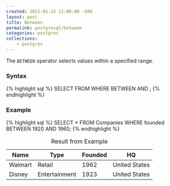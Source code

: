 ```yaml
---
created: 2021-01-15 12:00:00 -500
layout: post
title: Between
permalink: postgresql/between
categories: postgres
collections: 
    - postgres
---
```


The ```BETWEEN``` operator selects values within a specified range.

### Syntax

{% highlight sql %}
SELECT <columns>
FROM <table-name>
WHERE <column-name> BETWEEN <value-1> AND <value-2>;
{% endhighlight %}

### Example

{% highlight sql %}
SELECT *
FROM Companies
WHERE founded BETWEEN 1920 AND 1960;
{% endhighlight %}


<table>
    <caption>Result from Example</caption>
    <thead>
        <tr>
            <th>Name</th>
            <th>Type</th>
            <th>Founded</th>
            <th>HQ</th>
        </tr>
    </thead>
    <tbody>
        <tr>
            <td>Walmart</td>
            <td>Retail</td>
            <td>1962</td>
            <td>United States</td>
        </tr>
        <tr>
            <td>Disney</td>
            <td>Entertainment</td>
            <td>1923</td>
            <td>United States</td>
        </tr>
    </tbody>
</table>